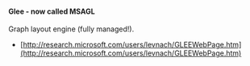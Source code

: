 #### Glee - now called MSAGL

Graph layout engine (fully managed!).

* [http://research.microsoft.com/users/levnach/GLEEWebPage.htm](http://research.microsoft.com/users/levnach/GLEEWebPage.htm)